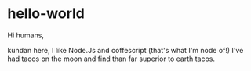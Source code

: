 # hello-world

Hi humans,

kundan here, I like Node.Js and coffescript (that's what I'm node of!)
I've had tacos on the moon and find than far superior to earth tacos.
